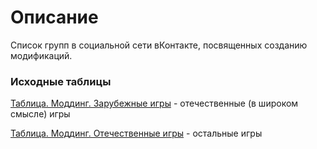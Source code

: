 # Описание
Список групп в социальной сети вКонтакте, посвященных созданию модификаций.

### Исходные таблицы 

[Таблица. Моддинг. Зарубежные игры](https://docs.google.com/spreadsheets/d/1qos5AWjeFmm-vF3z-99Rv_xWyICWsnuQoROxHxbAmqc/edit?usp=sharing) - отечественные (в широком смысле) игры

[Таблица. Моддинг. Отечественные игры](https://docs.google.com/spreadsheets/d/1ybaAu-lNasGB7nywrxrSMhmgtm1blxawxgu1DchYhxs/edit?usp=sharing) - остальные игры